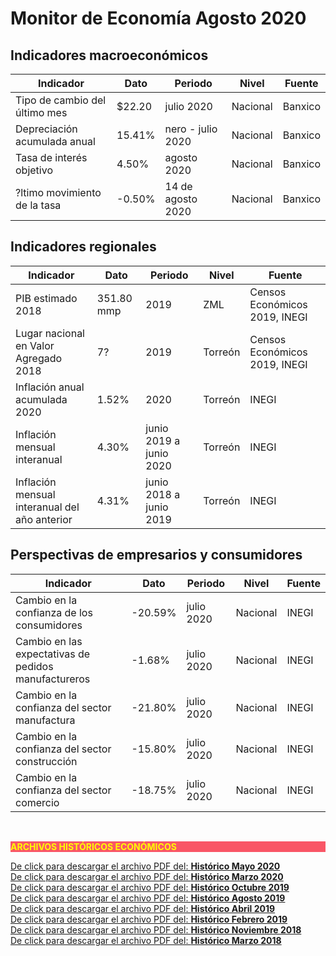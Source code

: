 # Monitor de Economía Agosto 2020

## Indicadores macroeconómicos
Indicador                                                       |Dato       |Periodo            |Nivel      |Fuente         |
----------------------------------------------------------------|---------------|-----------------------|---------------|---------------|
Tipo de cambio del último mes                       |  $22.20   |julio 2020         |Nacional       |Banxico        |
Depreciación acumulada anual                    |  15.41%   |nero - julio 2020  |Nacional   |Banxico        |
Tasa de interés objetivo                            |  4.50%    |agosto 2020        |Nacional   |Banxico        |
?ltimo movimiento de la tasa                    |  -0.50%   |14 de agosto 2020  |Nacional   |Banxico        |

## Indicadores regionales
Indicador                                                       |Dato       |Periodo        |Nivel      |Fuente                 |
----------------------------------------------------------------|---------------|---------------|---------------|-----------------------|
PIB estimado 2018                       |351.80 mmp |2019       |ZML        |Censos Económicos 2019, INEGI |
Lugar nacional en Valor Agregado 2018               |7?         |2019       |Torreón        |Censos Económicos 2019, INEGI |
Inflación anual acumulada 2020                  |1.52%      |2020       |Torreón    |INEGI          |
Inflación mensual interanual                    |4.30%      |junio 2019 a junio 2020|Torreón|INEGI          |
Inflación mensual interanual del año anterior           |4.31%      |junio 2018 a junio 2019|Torreón|INEGI          |

## Perspectivas de empresarios y consumidores
Indicador                                                       |Dato       |Periodo            |Nivel      |Fuente         |
----------------------------------------------------------------|---------------|-----------------------|---------------|---------------|
Cambio en la confianza de los consumidores              |-20.59%    |julio 2020     |Nacional   |INEGI      |
Cambio en las expectativas de pedidos manufactureros        |-1.68%     |julio 2020     |Nacional   |INEGI      |
Cambio en la confianza del sector manufactura           |-21.80%    |julio 2020     |Nacional   |INEGI      |
Cambio en la confianza del sector construcción          |-15.80%    |julio 2020     |Nacional   |INEGI      |
Cambio en la confianza del sector comercio              |-18.75%    |julio 2020     |Nacional   |INEGI      |

</br>


<p style="background-color:#f95666;color:yellow;"><strong>ARCHIVOS HISTÓRICOS ECONÓMICOS</strong></p>


[De click para descargar el archivo PDF del:   <strong>Histórico Mayo      2020</strong>](http://www.trcimplan.gob.mx/monitores/economia/economia-mayo-2020.pdf)
</br>
[De click para descargar el archivo PDF del:   <strong>Histórico Marzo     2020</strong>](http://www.trcimplan.gob.mx/monitores/economia/economia-marzo-2020.pdf)
</br>
[De click para descargar el archivo PDF del:   <strong>Histórico Octubre   2019</strong>](http://www.trcimplan.gob.mx/monitores/economia/economia-octubre-2019.pdf)
</br>
[De click para descargar el archivo PDF del:   <strong>Histórico Agosto    2019</strong>](http://www.trcimplan.gob.mx/monitores/economia/economia-agosto-2019.pdf)
</br>
[De click para descargar el archivo PDF del:   <strong>Histórico Abril     2019</strong>](http://www.trcimplan.gob.mx/monitores/economia/economia-abril-2019.pdf)
</br>
[De click para descargar el archivo PDF del:   <strong>Histórico Febrero   2019</strong>](http://www.trcimplan.gob.mx/monitores/economia/economia-febrero-2019.pdf)
</br>
[De click para descargar el archivo PDF del:   <strong>Histórico Noviembre 2018</strong>](http://www.trcimplan.gob.mx/monitores/economia/economia-nov-2018.pdf)
</br>
[De click para descargar el archivo PDF del:   <strong>Histórico Marzo     2018</strong>](http://www.trcimplan.gob.mx/monitores/economia/economia-marzo-2018.pdf)
</br>
